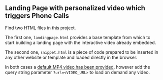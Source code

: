 ## Landing Page with personalized video which triggers Phone Calls

Find two HTML files in this project.

The first one, `landingpage.html` provides a base template from which to start building a landing page with the interactive video already embedded.

The second one, `snippet.html` is a piece of code prepared to be inserted in any other website or template and loaded directly in the browser.

In both cases a [default MP4 video has been provided](https://e.idomoo.com/2204/0000/sj2v0e1p23082m182fm3c1nx02b1s9211hb1wm1p3elg.mp4), however add the query string parameter `?url=<VIDEO_URL>` to load on demand any video.